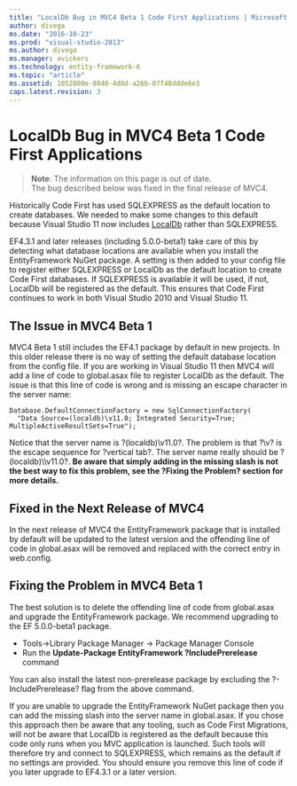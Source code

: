 ```yaml
---
title: "LocalDb Bug in MVC4 Beta 1 Code First Applications | Microsoft Docs"
author: divega
ms.date: "2016-10-23"
ms.prod: "visual-studio-2013"
ms.author: divega
ms.manager: avickers
ms.technology: entity-framework-6
ms.topic: "article"
ms.assetid: 1052800e-8040-4d0d-a26b-07f48ddde6e3
caps.latest.revision: 3
---
```

# LocalDb Bug in MVC4 Beta 1 Code First Applications
> **Note**: The information on this page is out of date.  
The bug described below was fixed in the final release of MVC4.  
  
Historically Code First has used SQLEXPRESS as the default location to create databases. We needed to make some changes to this default because Visual Studio 11 now includes [LocalDb](https://msdn.microsoft.com/library/hh510202.aspx) rather than SQLEXPRESS.  
  
EF4.3.1 and later releases (including 5.0.0-beta1) take care of this by detecting what database locations are available when you install the EntityFramework NuGet package. A setting is then added to your config file to register either SQLEXPRESS or LocalDb as the default location to create Code First databases. If SQLEXPRESS is available it will be used, if not, LocalDb will be registered as the default. This ensures that Code First continues to work in both Visual Studio 2010 and Visual Studio 11.  
  
## The Issue in MVC4 Beta 1  
  
MVC4 Beta 1 still includes the EF4.1 package by default in new projects. In this older release there is no way of setting the default database location from the config file. If you are working in Visual Studio 11 then MVC4 will add a line of code to global.asax file to register LocalDb as the default. The issue is that this line of code is wrong and is missing an escape character in the server name:  
  
```  
Database.DefaultConnectionFactory = new SqlConnectionFactory( 
  "Data Source=(localdb)\v11.0; Integrated Security=True; MultipleActiveResultSets=True");
```  
  
Notice that the server name is ?(localdb)\\v11.0?. The problem is that ?\\v? is the escape sequence for ?vertical tab?. The server name really should be ?(localdb)\\\\v11.0?. **Be aware that simply adding in the missing slash is not the best way to fix this problem, see the ?Fixing the Problem? section for more details.**  
  
## Fixed in the Next Release of MVC4  
  
In the next release of MVC4 the EntityFramework package that is installed by default will be updated to the latest version and the offending line of code in global.asax will be removed and replaced with the correct entry in web.config.  
  
## Fixing the Problem in MVC4 Beta 1  
  
The best solution is to delete the offending line of code from global.asax and upgrade the EntityFramework package. We recommend upgrading to the EF 5.0.0-beta1 package.  

- Tools->Library Package Manager -> Package Manager Console
- Run the **Update-Package EntityFramework ?IncludePrerelease** command

You can also install the latest non-prerelease package by excluding the ?-IncludePrerelease? flag from the above command.  

If you are unable to upgrade the EntityFramework NuGet package then you can add the missing slash into the server name in global.asax. If you chose this approach then be aware that any tooling, such as Code First Migrations, will not be aware that LocalDb is registered as the default because this code only runs when you MVC application is launched. Such tools will therefore try and connect to SQLEXPRESS, which remains as the default if no settings are provided. You should ensure you remove this line of code if you later upgrade to EF4.3.1 or a later version.  
  